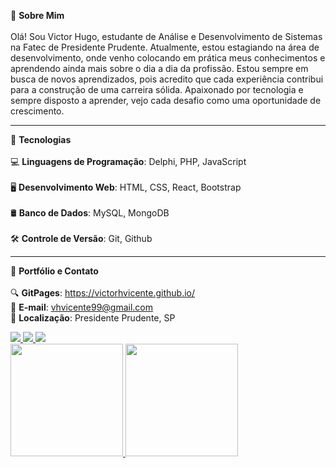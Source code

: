 🌟 **Sobre Mim** <br><br>
Olá! Sou Victor Hugo, estudante de Análise e Desenvolvimento de Sistemas na Fatec de Presidente Prudente. Atualmente, estou estagiando na área de desenvolvimento, onde venho colocando em prática meus conhecimentos e aprendendo ainda mais sobre o dia a dia da profissão. Estou sempre em busca de novos aprendizados, pois acredito que cada experiência contribui para a construção de uma carreira sólida. Apaixonado por tecnologia e sempre disposto a aprender, vejo cada desafio como uma oportunidade de crescimento.

<hr>  

🚀 **Tecnologias** <br><br>
💻 **Linguagens de Programação**: Delphi, PHP, JavaScript <br><br>
🖥️ **Desenvolvimento Web**: HTML, CSS, React, Bootstrap <br><br>
🛢️ **Banco de Dados**: MySQL, MongoDB <br><br>
🛠️ **Controle de Versão**: Git, Github

<hr> 

🔗 **Portfólio e Contato** <br><br>
🔍 **GitPages**: https://victorhvicente.github.io/ <br>
📧 **E-mail**: vhvicente99@gmail.com <br>
📍 **Localização**: Presidente Prudente, SP  


<div>
<a href="mailto:vhvicente99@gmail.com">
<img src="https://img.shields.io/badge/Gmail-D14836?style=for-the-badge&logo=gmail&logoColor=white" target="_blank">
</a>
 
<a href="https://www.linkedin.com/in/vhvicente" target="_blank">
<img src="https://img.shields.io/badge/-LinkedIn-%230077B5?style=for-the-badge&logo=linkedin&logoColor=white">
</a>

<a href="https://www.instagram.com/vhvicente_" target="_blank">
<img src="https://img.shields.io/badge/-Instagram-%23E4405F?style=for-the-badge&logo=instagram&logoColor=white">
</a>
 <div>
<a href="https://github.com/victorhvicente">
<img height="180em" src="https://github-readme-stats.vercel.app/api/top-langs/?username=victorhvicente&layout=compact&langs_count=7&theme=dracula"/>
<img height="180em" src="https://github-readme-stats.vercel.app/api?username=victorhvicente&show_icons=true&theme=dracula&include_all_commits=true&count_private=true"/>
</a>
</div>
<div/>
